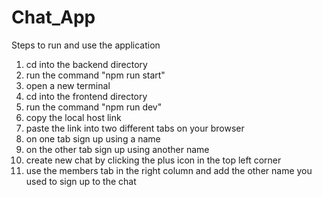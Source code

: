 # Chat_App

Steps to run and use the application
1. cd into the backend directory 
2. run the command "npm run start"
3. open a new terminal
4. cd into the frontend directory 
5. run the command "npm run dev" 
6. copy the local host link
7. paste the link into two different tabs on your browser
8. on one tab sign up using a name
9. on the other tab sign up using another name
10. create new chat by clicking the plus icon in the top left corner
11. use the members tab in the right column and add the other name you used to sign up to the chat
